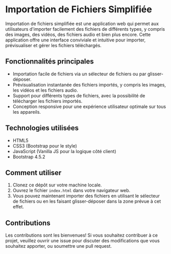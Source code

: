 # Importation de Fichiers Simplifiée

Importation de fichiers simplifiée est une application web qui permet aux utilisateurs d'importer facilement des fichiers de différents types, y compris des images, des vidéos, des fichiers audio et bien plus encore. Cette application offre une interface conviviale et intuitive pour importer, prévisualiser et gérer les fichiers téléchargés.

## Fonctionnalités principales

- Importation facile de fichiers via un sélecteur de fichiers ou par glisser-déposer.
- Prévisualisation instantanée des fichiers importés, y compris les images, les vidéos et les fichiers audio.
- Support pour différents types de fichiers, avec la possibilité de télécharger les fichiers importés.
- Conception responsive pour une expérience utilisateur optimale sur tous les appareils.

## Technologies utilisées

- HTML5
- CSS3 (Bootstrap pour le style)
- JavaScript (Vanilla JS pour la logique côté client)
- Bootstrap 4.5.2

## Comment utiliser

1. Clonez ce dépôt sur votre machine locale.
2. Ouvrez le fichier `index.html` dans votre navigateur web.
3. Vous pouvez maintenant importer des fichiers en utilisant le sélecteur de fichiers ou en les faisant glisser-déposer dans la zone prévue à cet effet.

## Contributions

Les contributions sont les bienvenues! Si vous souhaitez contribuer à ce projet, veuillez ouvrir une issue pour discuter des modifications que vous souhaitez apporter, ou soumettre une pull request.
